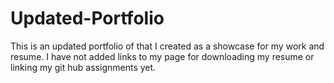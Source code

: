 # Updated-Portfolio
This is an updated portfolio of that I created as a showcase for my work and resume. 
I have not added links to my page for downloading my resume or linking my git hub assignments yet. 
